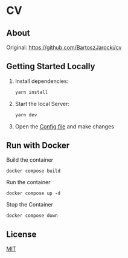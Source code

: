 # CV

## About

Original: https://github.com/BartoszJarocki/cv

## Getting Started Locally

1. Install dependencies:

   ```bash
   yarn install
   ```

2. Start the local Server:

   ```bash
   yarn dev
   ```

3. Open the [Config file](./src/data/resume-data.tsx) and make changes

## Run with Docker

Build the container

```
docker compose build
```

Run the container

```
docker compose up -d
```

Stop the Container

```
docker compose down
```

## License

[MIT](https://choosealicense.com/licenses/mit/)
